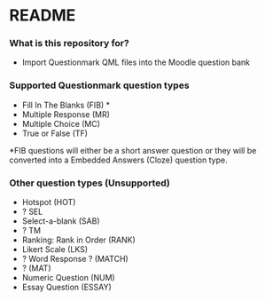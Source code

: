 # README #

### What is this repository for? ###

* Import Questionmark QML files into the Moodle question bank

### Supported Questionmark question types ###

* Fill In The Blanks (FIB) *
* Multiple Response (MR)
* Multiple Choice (MC)
* True or False (TF)

*FIB questions will either be a short answer question or they will be converted into a Embedded Answers (Cloze) question type.
### Other question types (Unsupported) ###
* Hotspot (HOT)
* ? SEL
* Select-a-blank (SAB)
* ? TM
* Ranking: Rank in Order (RANK)
* Likert Scale (LKS)
* ? Word Response ? (MATCH)
* ? (MAT)
* Numeric Question (NUM)
* Essay Question (ESSAY)